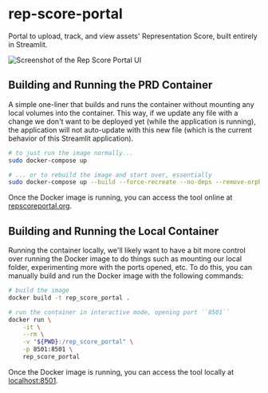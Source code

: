 # rep-score-portal

Portal to upload, track, and view assets' Representation Score, built entirely in Streamlit.

![Screenshot of the Rep Score Portal UI](https://user-images.githubusercontent.com/31417712/173125041-68d320c3-3df6-47f7-9d06-3ac5c81ee85a.png)

## Building and Running the PRD Container

A simple one-liner that builds and runs the container without mounting any local volumes into the container. This way, if we update any file with a change we don't want to be deployed yet (while the application is running), the application will not auto-update with this new file (which is the current behavior of this Streamlit application).

```bash
# to just run the image normally...
sudo docker-compose up

# ... or to rebuild the image and start over, essentially
sudo docker-compose up --build --force-recreate --no-deps --remove-orphans
```

Once the Docker image is running, you can access the tool online at [repscoreportal.org](https://repscoreportal.org/).

## Building and Running the Local Container

Running the container locally, we'll likely want to have a bit more control over running the Docker image to do things such as mounting our local folder, experimenting more with the ports opened, etc. To do this, you can manually build and run the Docker image with the following commands:

```bash
# build the image
docker build -t rep_score_portal .

# run the container in interactive mode, opening port ``8501``
docker run \
    -it \
    --rm \
    -v "${PWD}:/rep_score_portal" \
    -p 8501:8501 \
    rep_score_portal
```

Once the Docker image is running, you can access the tool locally at [localhost:8501](http://localhost:8501/).
